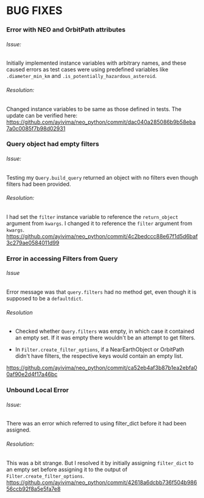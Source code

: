 # BUG FIXES

### Error with NEO and OrbitPath attributes

###### Issue: 

Initially implemented instance variables with arbitrary names, and these caused errors as test cases were 
using predefined variables like `.diameter_min_km` and `.is_potentially_hazardous_asteroid`.

###### Resolution:

Changed instance variables to be same as those defined in tests. The update can be verified here: https://github.com/ayivima/neo_python/commit/dac040a285086b9b58eba7a0c0085f7b98d02931


### Query object had empty filters

###### Issue: 

Testing my `Query.build_query` returned an object with no filters even though filters had been provided. 

###### Resolution:

I had set the `filter` instance variable to reference the `return_object` argument from `kwargs`. 
I changed it to reference the `filter` argument from `kwargs`. https://github.com/ayivima/neo_python/commit/4c2bedccc88e67f1d5d6baf3c279ae0584011d99


### Error in accessing Filters from Query

###### Issue
Error message was that `query.filters` had no method get, even though it is supposed to be a `defaultdict`.

###### Resolution
+ Checked whether `Query.filters` was empty, in which case it contained an empty set. If it was empty there wouldn't be an attempt to get filters.

+ In `Filter.create_filter_options`, if a NearEarthObject or OrbitPath didn't have filters, the respective keys would contain an empty list. 

https://github.com/ayivima/neo_python/commit/ca52eb4af3b87b1ea2ebfa00af90e2d4f17a46bc


### Unbound Local Error

###### Issue: 

There was an error which referred to using filter_dict before it had been assigned. 

###### Resolution:

This was a bit strange. But I resolved it by initially assigning `filter_dict` to an empty set before assigning it to the output of `Filter.create_filter_options`. https://github.com/ayivima/neo_python/commit/42618a6dcbb736f504b98656ccb92f8a5e5fa7e8

